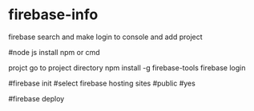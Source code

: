 # firebase-info
<!--on google -->
firebase search and make 
login 
to console
and add project 
<!-- reqiured software installl -->
#node js install 
npm 
or
cmd  
  
projct 
go to project directory 
npm install -g firebase-tools
firebase login
<!--for deploye in cmd command -->
#firebase init
#select  firebase hosting sites 
#public 
#yes

#firebase deploy
